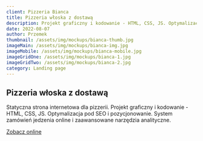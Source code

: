 ```yaml
---
client: Pizzeria Bianca
title: Pizzeria włoska z dostawą
description: Projekt graficzny i kodowanie - HTML, CSS, JS. Optymalizacja pod SEO i pozycjonowanie. System zamówień jedzenia online i zaawansowane narzędzia analityczne.
date: 2022-08-07
author: Przemek
thumbnail: /assets/img/mockups/bianca-thumb.jpg
imageMain: /assets/img/mockups/bianca-img.jpg
imageMobile: /assets/img/mockups/bianca-mobile.jpg
imageGridOne: /assets/img/mockups/bianca-1.jpg
imageGridTwo: /assets/img/mockups/bianca-2.jpg
category: Landing page
---
```


## Pizzeria włoska z dostawą

Statyczna strona internetowa dla pizzerii. Projekt graficzny i kodowanie - HTML, CSS, JS. Optymalizacja pod SEO i pozycjonowanie. System zamówień jedzenia online i zaawansowane narzędzia analityczne.

<a href="https://pizzeriabianca.pl/" title="Zobacz online" target="_blank" class="button" rel="nofollow">Zobacz online</a>